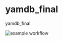 # yamdb_final
yamdb_final

![example workflow](https://github.com/shtrihh88/yamdb_final/actions/workflows/yamdb_workflow.yml/badge.svg)